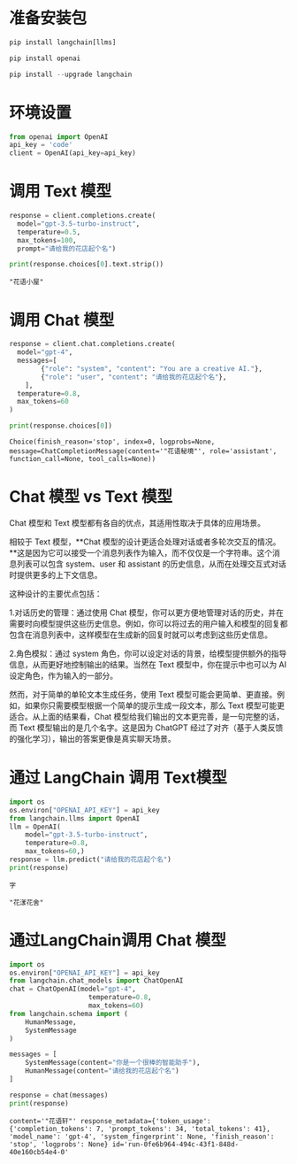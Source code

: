 

# 准备安装包

```python
pip install langchain[llms]
```


```python
pip install openai
```

```python
pip install --upgrade langchain
```



# 环境设置

```python
from openai import OpenAI
api_key = 'code'
client = OpenAI(api_key=api_key)
```

# 调用 Text 模型


```python
response = client.completions.create(
  model="gpt-3.5-turbo-instruct",
  temperature=0.5,
  max_tokens=100,
  prompt="请给我的花店起个名")
```


```python
print(response.choices[0].text.strip())
```

    "花语小屋"


# 调用 Chat 模型


```python
response = client.chat.completions.create(
  model="gpt-4",
  messages=[
        {"role": "system", "content": "You are a creative AI."},
        {"role": "user", "content": "请给我的花店起个名"},
    ],
  temperature=0.8,
  max_tokens=60
)
```


```python
print(response.choices[0])
```

    Choice(finish_reason='stop', index=0, logprobs=None, message=ChatCompletionMessage(content='"花语秘境"', role='assistant', function_call=None, tool_calls=None))


# Chat 模型 vs Text 模型

Chat 模型和 Text 模型都有各自的优点，其适用性取决于具体的应用场景。

相较于 Text 模型，**Chat 模型的设计更适合处理对话或者多轮次交互的情况。**这是因为它可以接受一个消息列表作为输入，而不仅仅是一个字符串。这个消息列表可以包含 system、user 和 assistant 的历史信息，从而在处理交互式对话时提供更多的上下文信息。



这种设计的主要优点包括：

1.对话历史的管理：通过使用 Chat 模型，你可以更方便地管理对话的历史，并在需要时向模型提供这些历史信息。例如，你可以将过去的用户输入和模型的回复都包含在消息列表中，这样模型在生成新的回复时就可以考虑到这些历史信息。

2.角色模拟：通过 system 角色，你可以设定对话的背景，给模型提供额外的指导信息，从而更好地控制输出的结果。当然在 Text 模型中，你在提示中也可以为 AI 设定角色，作为输入的一部分。




然而，对于简单的单轮文本生成任务，使用 Text 模型可能会更简单、更直接。例如，如果你只需要模型根据一个简单的提示生成一段文本，那么 Text 模型可能更适合。从上面的结果看，Chat 模型给我们输出的文本更完善，是一句完整的话，而 Text 模型输出的是几个名字。这是因为 ChatGPT 经过了对齐（基于人类反馈的强化学习），输出的答案更像是真实聊天场景。

# 通过 LangChain 调用 Text模型


```python
import os
os.environ["OPENAI_API_KEY"] = api_key
from langchain.llms import OpenAI
llm = OpenAI(
    model="gpt-3.5-turbo-instruct",
    temperature=0.8,
    max_tokens=60,)
response = llm.predict("请给我的花店起个名")
print(response)
```


    字
    
    "花漾花舍"


# 通过LangChain调用 Chat 模型


```python
import os
os.environ["OPENAI_API_KEY"] = api_key
from langchain.chat_models import ChatOpenAI
chat = ChatOpenAI(model="gpt-4",
                    temperature=0.8,
                    max_tokens=60)
from langchain.schema import (
    HumanMessage,
    SystemMessage
)

messages = [
    SystemMessage(content="你是一个很棒的智能助手"),
    HumanMessage(content="请给我的花店起个名")
]

response = chat(messages)
print(response)
```


    content='"花语轩"' response_metadata={'token_usage': {'completion_tokens': 7, 'prompt_tokens': 34, 'total_tokens': 41}, 'model_name': 'gpt-4', 'system_fingerprint': None, 'finish_reason': 'stop', 'logprobs': None} id='run-0fe6b964-494c-43f1-848d-40e160cb54e4-0'

